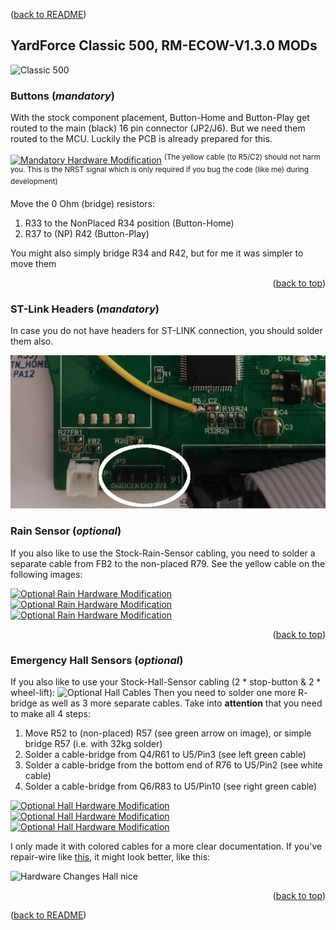 <a name="readme-top"></a>

([back to README][README])

## YardForce Classic 500, RM-ECOW-V1.3.0 MODs

![Classic 500](images/IMG_Overview.jpg)


### Buttons (*mandatory*)

With the stock component placement, Button-Home and Button-Play get routed to the main (black) 16 pin connector (JP2/J6).
But we need them routed to the MCU.
Luckily the PCB is already prepared for this.

[![Mandatory Hardware Modification](images/IMG_PCB_Changes.jpg "Open in browser")](images/IMG_PCB_Changes.jpg)
<sup>(The yellow cable (to R5/C2) should not harm you. This is the NRST signal which is only required if you bug the code (like me) during development)</sup>

Move the 0 Ohm (bridge) resistors:
1. R33 to the NonPlaced R34 position (Button-Home)
2. R37 to (NP) R42 (Button-Play)
   
You might also simply bridge R34 and R42, but for me it was simpler to move them

<p align="right">(<a href="#readme-top">back to top</a>)</p>

### ST-Link Headers (*mandatory*)
In case you do not have headers for ST-LINK connection, you should solder them also.

[![Optional Rain Hardware Modification](images/IMG_Headers_500.png "Open in browser")](images/IMG_Headers_500.png)

### Rain Sensor (*optional*)

If you also like to use the Stock-Rain-Sensor cabling, you need to solder a separate cable from FB2 to the non-placed R79.
See the yellow cable on the following images:

[![Optional Rain Hardware Modification](images/IMG_Stock-Cables-overview.jpg "Open in browser")](images/IMG_Stock-Cables-overview.jpg)
[![Optional Rain Hardware Modification](images/IMG_Stock-Cables-detail2.jpg "Open in browser")](images/IMG_Stock-Cables-detail2.jpg)
[![Optional Rain Hardware Modification](images/IMG_Stock-Cables-rain1.jpg "Open in browser")](images/IMG_Stock-Cables-rain1.jpg)

<p align="right">(<a href="#readme-top">back to top</a>)</p>


### Emergency Hall Sensors (*optional*)

If you also like to use your Stock-Hall-Sensor cabling (2 \* stop-button & 2 \* wheel-lift):
![Optional Hall Cables](images/IMG_Stock-Cables_500B.jpg)
Then you need to solder one more R- bridge as well as 3 more separate cables.
Take into **attention** that you need to make all 4 steps:

1. Move R52 to (non-placed) R57 (see green arrow on image), or simple bridge R57 (i.e. with 32kg solder)
2. Solder a cable-bridge from Q4/R61 to U5/Pin3 (see left green cable)
3. Solder a cable-bridge from the bottom end of R76 to U5/Pin2 (see white cable)
4. Solder a cable-bridge from Q6/R83 to U5/Pin10 (see right green cable)

[![Optional Hall Hardware Modification](images/IMG_Stock-Cables-overview-hall.jpg "Open in browser")](images/IMG_Stock-Cables-overview-hall.jpg)
[![Optional Hall Hardware Modification](images/IMG_Stock-Cables-detail3.jpg "Open in browser")](images/IMG_Stock-Cables-detail3.jpg)
[![Optional Hall Hardware Modification](images/IMG_Stock-Cables-detail4.jpg "Open in browser")](images/IMG_Stock-Cables-detail4.jpg)

I only made it with colored cables for a more clear documentation.
If you've repair-wire like [this](https://de.farnell.com/roadrunner/rrp-a-105/draht-0-15mm-sortiert-pk-4/dp/5017233), it might look better, like this:

![Hardware Changes Hall nice](images/IMG_Stock-Cables-nice.jpg)

<p align="right">(<a href="#readme-top">back to top</a>)</p>

([back to README][README])

[README]: README.md
